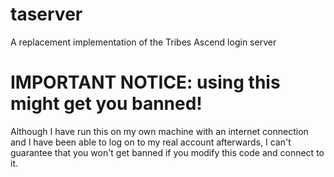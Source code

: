 # taserver
A replacement implementation of the Tribes Ascend login server

# IMPORTANT NOTICE: using this might get you banned! #
Although I have run this on my own machine with an internet connection and I have been able to log on to my real account afterwards, I can't guarantee that you won't get banned if you modify this code and connect to it.
